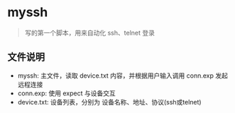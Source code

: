 # myssh
> 写的第一个脚本，用来自动化 ssh、telnet 登录  
## 文件说明
* myssh: 主文件，读取 device.txt 内容，并根据用户输入调用 conn.exp 发起远程连接
* conn.exp: 使用 expect 与设备交互
* device.txt: 设备列表，分别为 设备名称、地址、协议(ssh或telnet)
